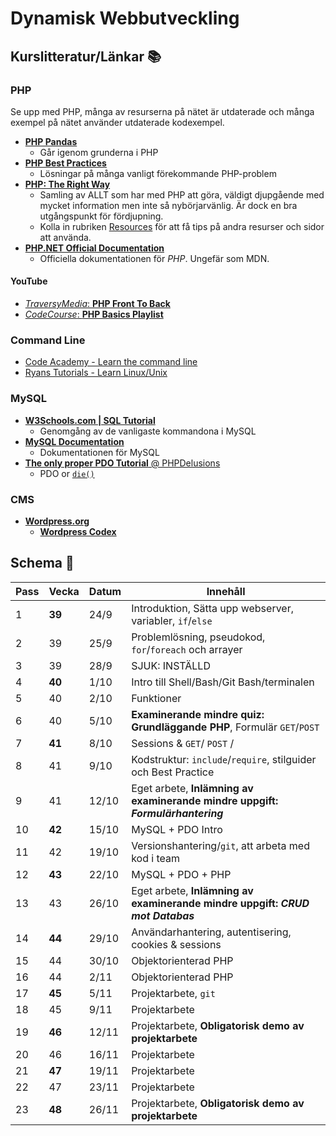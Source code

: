 # Dynamisk Webbutveckling

## Kurslitteratur/Länkar :books:

### PHP

Se upp med PHP, många av resurserna på nätet är utdaterade och många exempel på nätet använder utdaterade kodexempel.

* [__PHP Pandas__](https://daylerees.com/php-pandas/)  
    - Går igenom grunderna i PHP
* [__PHP Best Practices__](https://phpbestpractices.org/)
    - Lösningar på många vanligt förekommande PHP-problem
* [__PHP: The Right Way__](http://www.phptherightway.com/)
    - Samling av ALLT som har med PHP att göra, väldigt djupgående med mycket information men inte så nybörjarvänlig. Är dock en bra utgångspunkt för fördjupning.
    - Kolla in rubriken [Resources](http://www.phptherightway.com/#resources) för att få tips på andra resurser och sidor att använda.
* [__PHP.NET Official Documentation__](http://php.net/)
    - Officiella dokumentationen för _PHP_. Ungefär som MDN.

#### YouTube

* [_TraversyMedia_: __PHP Front To Back__](https://www.youtube.com/watch?v=oJbfyzaA2QA)
* [_CodeCourse_: __PHP Basics Playlist__](https://www.youtube.com/playlist?list=PLfdtiltiRHWHjTPiFDRdTOPtSyYfz3iLW)

### Command Line

* [Code Academy - Learn the command line](https://www.codecademy.com/learn/learn-the-command-line)
* [Ryans Tutorials - Learn Linux/Unix](https://ryanstutorials.net/linuxtutorial/)

### MySQL

* [__W3Schools.com | SQL Tutorial__](https://www.w3schools.com/sql/)
    - Genomgång av de vanligaste kommandona i MySQL
* [__MySQL Documentation__](https://dev.mysql.com/doc/refman/5.7/en/)
    - Dokumentationen för MySQL
* [__The only proper PDO Tutorial__ @ PHPDelusions](https://phpdelusions.net/pdo)
    - PDO or [`die()`](http://php.net/manual/en/function.die.php)

### CMS

* [__Wordpress.org__](https://wordpress.org/)
    - [__Wordpress Codex__](https://codex.wordpress.org/)    

## Schema :calendar:

| Pass  | Vecka     | Datum   | Innehåll                                                                        |
|-------|-------    |---------|---------------------------------------------------------------------------------|
| 1     | **39**    | 24/9    | Introduktion, Sätta upp webserver, variabler, `if`/`else`                       |
| 2     | 39        | 25/9    | Problemlösning, pseudokod, `for`/`foreach` och arrayer                          |   
| 3     | 39        | 28/9    | SJUK: INSTÄLLD                                      |
| 4     | **40**    | 1/10    | Intro till Shell/Bash/Git Bash/terminalen                                                                   |
| 5     | 40        | 2/10    | Funktioner                                                  |
| 6     | 40        | 5/10    | **Examinerande mindre quiz: Grundläggande PHP**, Formulär `GET`/`POST`          |
| 7     | **41**    | 8/10    | Sessions & `GET`/ `POST` /                                                      |
| 8     | 41        | 9/10    | Kodstruktur: `include`/`require`, stilguider och Best Practice                  |
| 9     | 41        | 12/10   | Eget arbete, **Inlämning av examinerande mindre uppgift: _Formulärhantering_**  |
| 10    | **42**    | 15/10   | MySQL + PDO Intro                                                               |
| 11    | 42        | 19/10   | Versionshantering/`git`, att arbeta med kod i team                              |
| 12    | **43**    | 22/10   | MySQL + PDO + PHP                                                               |
| 13    | 43        | 26/10   | Eget arbete, **Inlämning av examinerande mindre uppgift: _CRUD mot Databas_**   |                                                               |
| 14    | **44**    | 29/10   | Användarhantering, autentisering, cookies & sessions                            |
| 15    | 44        | 30/10   | Objektorienterad PHP                                                            |
| 16    | 44        | 2/11    | Objektorienterad PHP                                                            |
| 17    | **45**    | 5/11    | Projektarbete, `git`                                                            |
| 18    | 45        | 9/11    | Projektarbete                                                                   |
| 19    | **46**    | 12/11   | Projektarbete, **Obligatorisk demo av projektarbete**  |
| 20    | 46        | 16/11   | Projektarbete                   |
| 21    | **47**    | 19/11   | Projektarbete                   |
| 22    | 47        | 23/11   | Projektarbete                   |
| 23    | **48**    | 26/11   | Projektarbete, **Obligatorisk demo av projektarbete**                             |
